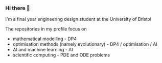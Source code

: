 ### Hi there 👋 

I'm a final year engineering design student at the University of Bristol

The repositories in my profile focus on
 - mathematical modelling - DP4
 - optimisation methods (namely evolutionary) - DP4 / optimisation / AI
 - AI and machine learning - AI
 - scientific computing - PDE and ODE problems


<!--
**pilipb/pilipb** is a ✨ _special_ ✨ repository because its `README.md` (this file) appears on your GitHub profile.

Here are some ideas to get you started:

- 🔭 I’m currently working on ...
- 🌱 I’m currently learning ...
- 👯 I’m looking to collaborate on ...
- 🤔 I’m looking for help with ...
- 💬 Ask me about ...
- 📫 How to reach me: ...
- 😄 Pronouns: ...
- ⚡ Fun fact: ...
-->
